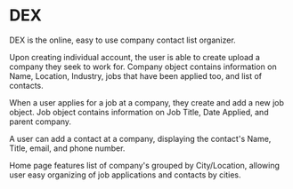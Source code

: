# DEX

DEX is the online, easy to use company contact list organizer. 

Upon creating individual account, the user is able to create upload a company they seek to work for. Company object contains information on Name, Location, Industry, jobs that have been applied too, and list of contacts.

When a user applies for a job at a company, they create and add a new job object. Job object contains information on Job Title, Date Applied, and parent company.

A user can add a contact at a company, displaying the contact's Name, Title, email, and phone number.

Home page features list of company's grouped by City/Location, allowing user easy organizing of job applications and contacts by cities.

